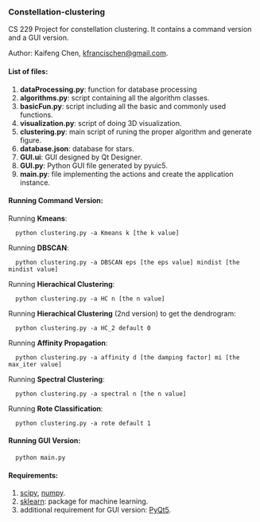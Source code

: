 ### Constellation-clustering

CS 229 Project for constellation clustering. It contains a command version and a GUI version.

Author: Kaifeng Chen, <kfrancischen@gmail.com>.
#### List of files:     
1. **dataProcessing.py**: function for database processing
2. **algorithms.py**: script containing all the algorithm classes.
3. **basicFun.py**: script including all the basic and commonly used functions.
4. **visualization.py**: script of doing 3D visualization.
5. **clustering.py**: main script of runing the proper algorithm and generate figure.
6. **database.json**: database for stars.
7. **GUI.ui**: GUI designed by Qt Designer.
8. **GUI.py**: Python GUI file generated by pyuic5.
9. **main.py**: file implementing the actions and create the application instance.


#### Running Command Version:
Running **Kmeans**:
```shellscript
  python clustering.py -a Kmeans k [the k value]
```
Running **DBSCAN**:
```shellscript
  python clustering.py -a DBSCAN eps [the eps value] mindist [the mindist value]
```
Running **Hierachical Clustering**:
```shellscript
  python clustering.py -a HC n [the n value]
```
Running **Hierachical Clustering** (2nd version) to get the dendrogram:
```shellscript
  python clustering.py -a HC_2 default 0
```
Running **Affinity Propagation**:
```shellscript
  python clustering.py -a affinity d [the damping factor] mi [the max_iter value]
```
Running **Spectral Clustering**:
```shellscript
  python clustering.py -a spectral n [the n value]
```
Running **Rote Classification**:
```shellscript
  python clustering.py -a rote default 1
```
#### Running GUI Version:
```shellscript
  python main.py
```
#### Requirements:
1. [scipy](http://www.scipy.org/), [numpy](http://www.numpy.org/).
2. [sklearn](http://scikit-learn.org/stable/): package for machine learning.
3. additional requirement for GUI version: [PyQt5](http://www.riverbankcomputing.com/software/pyqt/download5).
